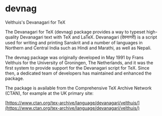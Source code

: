 # devnag
Velthuis's Devanagari for TeX

The Devanagari for TeX (devnag) package provides a way to typeset high-quality Devanagari text with 
TeX and LaTeX. Devanagari (&#x0926;&#x0947;&#x0935;&#x0928;&#x093E;&#x0917;&#x0930;&#x0940;) is 
a script used for writing and printing Sanskrit and a number of languages in Northern and Central 
India such as Hindi and Marathi, as well as Nepali.

The devnag package was originally developed in May 1991 by Frans Velthuis for the University 
of Groningen, The Netherlands, and it was the first system to provide support for the 
Devanagari script for TeX. Since then, a dedicated team of developers has maintained and 
enhanced the package.

The package is available from the Comprehensive TeX
Archive Network (CTAN), for example at the UK primary site:

[https://www.ctan.org/tex-archive/language/devanagari/velthuis/](https://www.ctan.org/tex-archive/language/devanagari/velthuis/)
